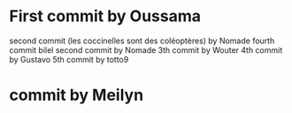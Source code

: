# First commit by Oussama
second commit (les coccinelles sont des coléoptères) by Nomade
fourth commit bilel
second commit by Nomade
3th commit by Wouter
4th commit by Gustavo
5th commit by totto9
# commit by Meilyn
